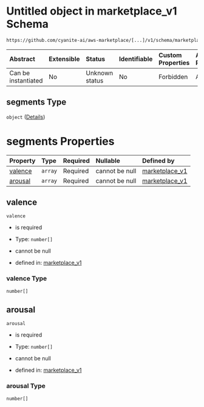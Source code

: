 # Untitled object in marketplace\_v1 Schema

```txt
https://github.com/cyanite-ai/aws-marketplace/[...]/v1/schema/marketplace_v1.schema.json#/properties/analysis/properties/valenceArousal_v1/properties/segments
```



| Abstract            | Extensible | Status         | Identifiable | Custom Properties | Additional Properties | Access Restrictions | Defined In                                                                                   |
| :------------------ | :--------- | :------------- | :----------- | :---------------- | :-------------------- | :------------------ | :------------------------------------------------------------------------------------------- |
| Can be instantiated | No         | Unknown status | No           | Forbidden         | Allowed               | none                | [marketplace\_v1.schema.json\*](../schema/marketplace_v1.schema.json "open original schema") |

## segments Type

`object` ([Details](marketplace_v1-properties-analysis-properties-valencearousal_v1-properties-segments.md))

# segments Properties

| Property            | Type    | Required | Nullable       | Defined by                                                                                                                                                                                                                                                                                                        |
| :------------------ | :------ | :------- | :------------- | :---------------------------------------------------------------------------------------------------------------------------------------------------------------------------------------------------------------------------------------------------------------------------------------------------------------- |
| [valence](#valence) | `array` | Required | cannot be null | [marketplace\_v1](marketplace_v1-properties-analysis-properties-valencearousal_v1-properties-segments-properties-valence.md "https://github.com/cyanite-ai/aws-marketplace/\[...]/v1/schema/marketplace_v1.schema.json#/properties/analysis/properties/valenceArousal_v1/properties/segments/properties/valence") |
| [arousal](#arousal) | `array` | Required | cannot be null | [marketplace\_v1](marketplace_v1-properties-analysis-properties-valencearousal_v1-properties-segments-properties-arousal.md "https://github.com/cyanite-ai/aws-marketplace/\[...]/v1/schema/marketplace_v1.schema.json#/properties/analysis/properties/valenceArousal_v1/properties/segments/properties/arousal") |

## valence



`valence`

*   is required

*   Type: `number[]`

*   cannot be null

*   defined in: [marketplace\_v1](marketplace_v1-properties-analysis-properties-valencearousal_v1-properties-segments-properties-valence.md "https://github.com/cyanite-ai/aws-marketplace/\[...]/v1/schema/marketplace_v1.schema.json#/properties/analysis/properties/valenceArousal_v1/properties/segments/properties/valence")

### valence Type

`number[]`

## arousal



`arousal`

*   is required

*   Type: `number[]`

*   cannot be null

*   defined in: [marketplace\_v1](marketplace_v1-properties-analysis-properties-valencearousal_v1-properties-segments-properties-arousal.md "https://github.com/cyanite-ai/aws-marketplace/\[...]/v1/schema/marketplace_v1.schema.json#/properties/analysis/properties/valenceArousal_v1/properties/segments/properties/arousal")

### arousal Type

`number[]`
